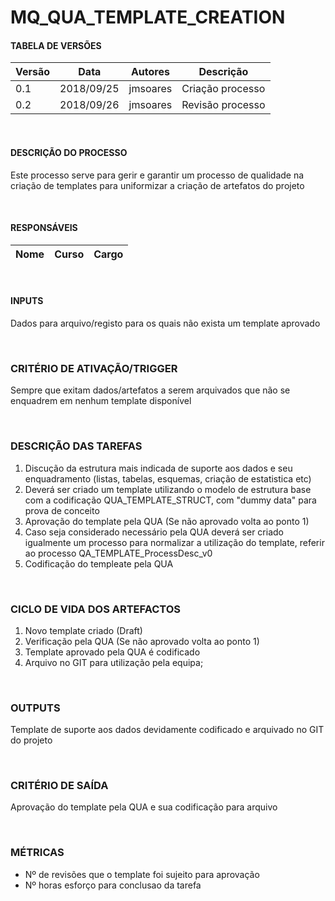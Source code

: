 # MQ_QUA_TEMPLATE_CREATION


#### TABELA DE VERSÕES

| Versão | Data | Autores | Descrição
|---|---|---|---
|0.1 | 2018/09/25 | jmsoares | Criação processo
|0.2 | 2018/09/26 | jmsoares | Revisão processo

<br>

#### DESCRIÇÃO DO PROCESSO

Este processo serve para gerir e garantir um processo de qualidade na criação de templates para uniformizar a criação de artefatos do projeto

<br>

#### RESPONSÁVEIS

| Nome | Curso | Cargo |
|---|---|---

<br>

#### INPUTS

Dados para arquivo/registo para os quais não exista um template aprovado

<br>

### CRITÉRIO DE ATIVAÇÃO/TRIGGER

Sempre que exitam dados/artefatos a serem arquivados que não se enquadrem em nenhum template disponível

<br>

### DESCRIÇÃO DAS TAREFAS

1. Discução da estrutura mais indicada de suporte aos dados e seu enquadramento (listas, tabelas, esquemas, criação de estatistica etc)
2. Deverá ser criado um template utilizando o modelo de estrutura base com a codificação QUA_TEMPLATE_STRUCT, com "dummy data" para prova de conceito
3. Aprovação do template pela QUA (Se não aprovado volta ao ponto 1)
4. Caso seja considerado necessário pela QUA deverá ser criado igualmente um processo para normalizar a utilização do template, referir ao processo QA_TEMPLATE_ProcessDesc_v0
5. Codificação do templeate pela QUA

<br>

### CICLO DE VIDA DOS ARTEFACTOS

1. Novo template criado (Draft)
2. Verificação pela QUA (Se não aprovado volta ao ponto 1)
3. Template aprovado pela QUA é codificado
4. Arquivo no GIT para utilização pela equipa;

<br>

### OUTPUTS

Template de suporte aos dados devidamente codificado e arquivado no GIT do projeto

<br>

### CRITÉRIO DE SAÍDA

Aprovação do template pela QUA e sua codificação para arquivo

<br>

### MÉTRICAS

- Nº de revisões que o template foi sujeito para aprovação
- Nº horas esforço para conclusao da tarefa